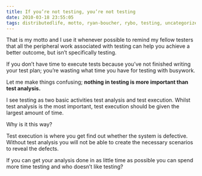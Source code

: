 ```yaml
---
title: If you’re not testing, you’re not testing
date: 2010-03-18 23:55:05
tags: distributedlife, motto, ryan-boucher, rybo, testing, uncategorized, 
---
```

That is my motto and I use it whenever possible to remind my fellow testers that all the peripheral work associated with testing can help you achieve a better outcome, but isn’t specifically testing.

If you don’t have time to execute tests because you’ve not finished writing your test plan; you’re wasting what time you have for testing with busywork.

Let me make things confusing; <strong>nothing in testing is more important than test analysis.</strong>

I see testing as two basic activities test analysis and test execution. Whilst test analysis is the most important, test execution should be given the largest amount of time.

Why is it this way?

Test execution is where you get find out whether the system is defective. Without test analysis you will not be able to create the necessary scenarios to reveal the defects.

If you can get your analysis done in as little time as possible you can spend more time testing and who doesn’t like testing?